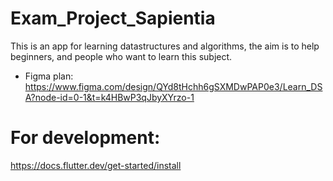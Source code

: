 # Exam_Project_Sapientia
 This is an app for learning datastructures and algorithms, the aim is to help beginners, and people who want to learn this subject.

- Figma plan:
  https://www.figma.com/design/QYd8tHchh6gSXMDwPAP0e3/Learn_DSA?node-id=0-1&t=k4HBwP3qJbyXYrzo-1

# For development:
  https://docs.flutter.dev/get-started/install

